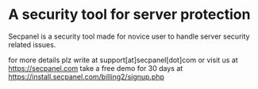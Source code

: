 A security tool for server protection
=====================================

Secpanel is a security tool made for novice user to handle server security related issues.


for more details plz write at support[at]secpanel[dot]com
or visit us at https://secpanel.com
take a free demo for 30 days at https://install.secpanel.com/billing2/signup.php
